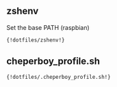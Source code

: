 ## zshenv
Set the base PATH (raspbian)

``` sh
{!dotfiles/zshenv!}
```

## cheperboy_profile.sh

``` sh
{!dotfiles/.cheperboy_profile.sh!}
```
